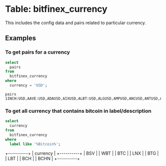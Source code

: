 # Table: bitfinex_currency

This includes the config data and pairs related to particular currency.

## Examples

### To get pairs for a currency

```sql
select
  pairs
from
  bitfinex_currency
where
  currency = 'USD';
```

```
pairs   
1INCH:USD,AAVE:USD,ADAUSD,AIXUSD,ALBT:USD,ALGUSD,AMPUSD,ANCUSD,ANTUSD,APENFT:USD,APEUSD,ATLAS:USD,ATOUSD,AVAX:USD,AXSUSD,B2MUSD,BALUSD,BAND:USD,BATUSD,BCHABC:USD,BCHN:USD,BEST:USD,BFTUSD,BMIUSD,BMNUSD,BNTUSD,BOBA:USD,BOOUSD,BOSON:USD,BSVUSD,BTCUSD,BTGUSD,BTSE:USD,BTTUSD,CCDUSD,CELUSD,CHEX:USD,CHSB:USD,CHZUSD,CLOUSD,COMP:USD,CONV:USD,CRVUSD,DAIUSD,DGBUSD,DOGE:USD,DORA:USD,DOTUSD,DSHUSD,DUSK:USD,DVFUSD,EDOUSD,EGLD:USD,ENJUSD,EOSUSD,ETCUSD,ETH2X:USD,ETHUSD,ETHW:USD,ETPUSD,EUSUSD,EUTUSD,EXOUSD,FBTUSD,FCLUSD,FETUSD,FILUSD,FORTH:USD,FTMUSD,FTTUSD,FUNUSD,GALA:USD,GNOUSD,GNTUSD,GRTUSD,GTXUSD,GXTUSD,HECUSD,HIXUSD,HMTUSD,ICEUSD,ICPUSD,IDXUSD,IOTUSD,IQXUSD,JASMY:USD,JSTUSD,KAIUSD,KANUSD,KNCUSD,KSMUSD,LEOUSD,LINK:USD,LRCUSD,LTCUSD,LUNA2:USD,LUNA:USD,LUXO:USD,LYMUSD,MATIC:USD,MIMUSD,MIRUSD,MKRUSD,MLNUSD,MNAUSD,MOBUSD,MXNT:USD,NEAR:USD,NEOUSD,NEXO:USD,OCEAN:USD,OMGUSD,OMNUSD,OXYUSD,PASUSD,PAXUSD,PLANETS:USD,PLUUSD,PNGUSD,PNKUSD,POLC:USD,POLIS:USD,QRDO:USD,QTFUSD,QTMUSD,RBTUSD,REEF:USD,REPUSD,REQUSD,RLYUSD,ROSE:USD,RRTUSD,SAND:USD,SENATE:USD,SGBUSD,SHFT:USD,SHIB:USD,SIDUS:USD,SMRUSD,SNTUSD,SNXUSD,SOLUSD,SPELL:USD,SRMUSD,STGUSD,STJUSD,SUKU:USD,SUNUSD,SUSHI:USD,SWEAT:USD,SXXUSD,TERRAUST:USD,THETA:USD,TLOS:USD,TRADE:USD,TREEB:USD,TRXUSD,TSDUSD,UDCUSD,UNIUSD,UOSUSD,USTUSD,UTKUSD,VEEUSD,VELO:USD,VETUSD,VRAUSD,VSYUSD,WAVES:USD,WAXUSD,WBTUSD,WILD:USD,WNCG:USD,WOOUSD,XAUT:USD,XCNUSD,XDCUSD,XLMUSD,XMRUSD,XRAUSD,XRDUSD,XRPUSD,XTZUSD,XVGUSD,YFIUSD,ZCNUSD,ZECUSD,ZILUSD,ZMTUSD,ZRXUSD   
```                                                                                                                                                                                                                                                                                                                                                         

### To get all currency that contains bitcoin in label/description

```sql
select
  currency
from
  bitfinex_currency
where
  label like '%Bitcoin%';
```

+----------+
| currency |
+----------+
| BSV      |
| WBT      |
| BTC      |
| LNX      |
| BTG      |
| LBT      |
| BCH      |
| BCHN     |
+----------+





